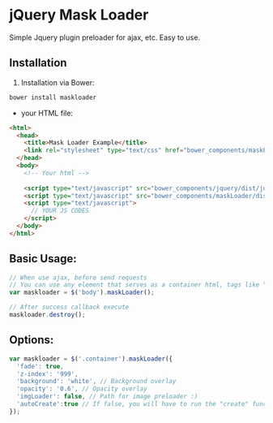 jQuery Mask Loader
==================

Simple Jquery plugin preloader for ajax, etc. Easy to use.

Installation
------------
1. Installation via Bower:
```bash
bower install maskloader
```
* your HTML file:
```html
<html>
  <head>
    <title>Mask Loader Example</title>
    <link rel="stylesheet" type="text/css" href="bower_components/maskLoader/dist/maskloader.css"/>
  </head>
  <body>
    <!-- Your html -->
    
    <script type="text/javascript" src="bower_components/jquery/dist/jquery.min.js"/>
    <script type="text/javascript" src="bower_components/maskLoader/dist/jquery.maskloader.js"/>
    <script type="text/javascript">
      // YOUR JS CODES
    </script>
  </body>
</html>
```

Basic Usage:
------------
```javascript
// When use ajax, before send requests
// You can use any element that serves as a container html, tags like "body", classes and ids
var maskloader = $('body').maskLoader();

// After success callback execute
maskloader.destroy();
```

Options:
--------
```javascript
var maskloader = $('.container').maskLoader({
  'fade': true,
  'z-index': '999',
  'background': 'white', // Background overlay
  'opacity': '0.6', // Opacity overlay
  'imgLoader': false, // Path for image preloader :)
  'autoCreate':true // If false, you will have to run the "create" function. Ex: $('body').maskLoader().create(); 
});
```
